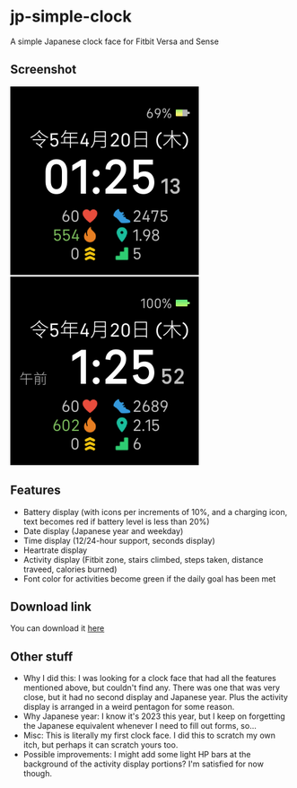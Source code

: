 # jp-simple-clock
A simple Japanese clock face for Fitbit Versa and Sense

## Screenshot
![A screenshot of the clock face showing a non-100% battery, and 24-hour time display](https://raw.githubusercontent.com/kieferyap/jp-simple-clock/master/screenshots/001.png)
![A screenshot of the clock face showing a 100% battery level, and a 12-hour time display](https://raw.githubusercontent.com/kieferyap/jp-simple-clock/master/screenshots/002.png)

## Features
- Battery display (with icons per increments of 10%, and a charging icon, text becomes red if battery level is less than 20%)
- Date display (Japanese year and weekday)
- Time display (12/24-hour support, seconds display)
- Heartrate display
- Activity display (Fitbit zone, stairs climbed, steps taken, distance traveed, calories burned)
- Font color for activities become green if the daily goal has been met

## Download link
You can download it [here](https://gallery.fitbit.com/ja-jp/details/421deffc-8d63-47a6-9ceb-54af6881b8de)

## Other stuff
- Why I did this: I was looking for a clock face that had all the features mentioned above, but couldn't find any. There was one that was very close, but it had no second display and Japanese year. Plus the activity display is arranged in a weird pentagon for some reason.
- Why Japanese year: I know it's 2023 this year, but I keep on forgetting the Japanese equivalent whenever I need to fill out forms, so...
- Misc: This is literally my first clock face. I did this to scratch my own itch, but perhaps it can scratch yours too.
- Possible improvements: I might add some light HP bars at the background of the activity display portions? I'm satisfied for now though.